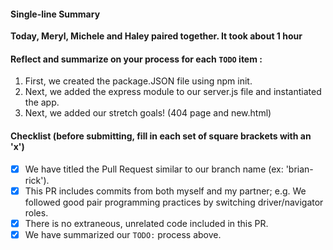 #### Single-line Summary
**Today, Meryl, Michele and Haley paired together. It took about 1 hour**

#### Reflect and summarize on your process for each `TODO` item :  
  1. First, we created the package.JSON file using npm init.
  2. Next, we added the express module to our server.js file and instantiated the app.
  3. Next, we added our stretch goals! (404 page and new.html)

#### Checklist (before submitting, fill in each set of square brackets with an 'x')
- [x] We have titled the Pull Request similar to our branch name (ex: 'brian-rick'). 
- [x] This PR includes commits from both myself and my partner; e.g. We followed good pair programming practices by switching driver/navigator roles.
- [x] There is no extraneous, unrelated code included in this PR.
- [x] We have summarized our `TODO:` process above.
